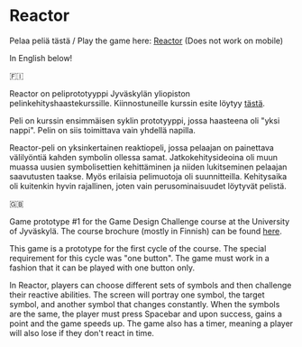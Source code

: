 # Reactor
Pelaa peliä tästä / Play the game here: [Reactor](http://users.jyu.fi/~joalerho/games/reactor/) (Does not work on mobile)

In English below!

🇫🇮

Reactor on peliprototyyppi Jyväskylän yliopiston pelinkehityshaastekurssille. Kiinnostuneille kurssin esite löytyy [tästä](https://sisu.jyu.fi/student/courseunit/otm-4c3ee968-c6ab-4cd0-b70a-874767e2e43c/brochure).

Peli on kurssin ensimmäisen syklin prototyyppi, jossa haasteena oli "yksi nappi". Pelin on siis toimittava vain yhdellä napilla.

Reactor-peli on yksinkertainen reaktiopeli, jossa pelaajan on painettava välilyöntiä kahden symbolin ollessa samat. Jatkokehitysideoina oli muun muassa uusien symbolisettien kehittäminen ja niiden lukitseminen pelaajan saavutusten taakse. Myös erilaisia pelimuotoja oli suunnitteilla. Kehitysaika oli kuitenkin hyvin rajallinen, joten vain perusominaisuudet löytyvät pelistä. 

🇬🇧

Game prototype #1 for the Game Design Challenge course at  the University of Jyväskylä. The course brochure (mostly in Finnish) can be found [here](https://sisu.jyu.fi/student/courseunit/otm-4c3ee968-c6ab-4cd0-b70a-874767e2e43c/brochure).

This game is a prototype for the first cycle of the course. The special requirement for this cycle was "one button". The game must work in a fashion that it can be played with one button only.

In Reactor, players can choose different sets of symbols and then challenge their reactive abilities. The screen will portray one symbol, the target symbol, and another symbol that changes constantly. When the symbols are the same, the player must press Spacebar and upon success, gains a point and the game speeds up. The game also has a timer, meaning a player will also lose if they don't react in time.
